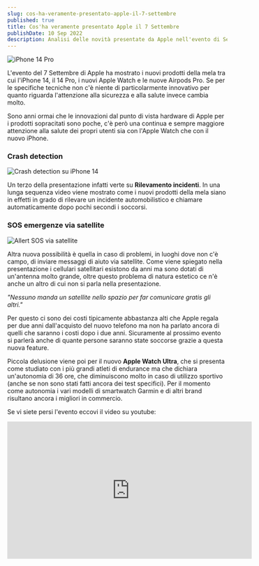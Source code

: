 ```yaml
---
slug: cos-ha-veramente-presentato-apple-il-7-settembre
published: true
title: Cos'ha veramente presentato Apple il 7 Settembre
publishDate: 10 Sep 2022
description: Analisi delle novità presentate da Apple nell'evento di Settembre 2022
---
```


![iPhone 14 Pro](/assets/iPhone14/Apple-iPhone-14-Pro.jpg)

L'evento del 7 Settembre di Apple ha mostrato i nuovi prodotti della mela tra cui l'iPhone 14, il 14 Pro, i nuovi Apple Watch e le nuove Airpods Pro. Se per le specifiche tecniche non c'è niente di particolarmente innovativo per quanto riguarda l'attenzione alla sicurezza e alla salute invece cambia molto.

Sono anni ormai che le innovazioni dal punto di vista hardware di Apple per i prodotti sopracitati sono poche, c'è però una continua e sempre maggiore attenzione alla salute dei propri utenti sia con l'Apple Watch che con il nuovo iPhone.

### Crash detection

![Crash detection su iPhone 14](/assets/iPhone14/Crash-Detection.jpg)

Un terzo della presentazione infatti verte su **Rilevamento incidenti**. In una lunga sequenza video viene mostrato come i nuovi prodotti della mela siano in effetti in grado di rilevare un incidente automobilistico e chiamare automaticamente dopo pochi secondi i soccorsi.

### SOS emergenze via satellite

![Allert SOS via satellite](/assets/iPhone14/Emergency-SOS.jpg)

Altra nuova possibilità è quella in caso di problemi, in luoghi dove non c'è campo, di inviare messaggi di aiuto via satellite. Come viene spiegato nella presentazione i cellulari satellitari esistono da anni ma sono dotati di un'antenna molto grande, oltre questo problema di natura estetico ce n'è anche un altro di cui non si parla nella presentazione.

*"Nessuno manda un satellite nello spazio per far comunicare gratis gli altri."*

Per questo ci sono dei costi tipicamente abbastanza alti che Apple regala per due anni dall'acquisto del nuovo telefono ma non ha parlato ancora di quelli che saranno i costi dopo i due anni. Sicuramente al prossimo evento si parlerà anche di quante persone saranno state soccorse grazie a questa nuova feature.

Piccola delusione viene poi per il nuovo **Apple Watch Ultra**, che si presenta come studiato con i più grandi atleti di endurance ma che dichiara un'autonomia di 36 ore, che diminuiscono molto in caso di utilizzo sportivo (anche se non sono stati fatti ancora dei test specifici). Per il momento come autonomia i vari modelli di smartwatch Garmin e di altri brand risultano ancora i migliori in commercio.

Se vi siete persi l'evento eccovi il video su youtube:

<iframe width="560" height="315" src="https://www.youtube.com/embed/ux6zXguiqxM" title="YouTube video player" frameborder="0" allow="accelerometer; autoplay; clipboard-write; encrypted-media; gyroscope; picture-in-picture" allowfullscreen></iframe>